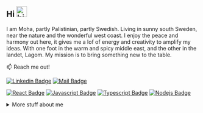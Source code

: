 ## Hi <img src="https://user-images.githubusercontent.com/1303154/88677602-1635ba80-d120-11ea-84d8-d263ba5fc3c0.gif" width="28px" height="28px" alt="hi">

I am Moha, partly Palistinian, partly Swedish.
Living in sunny south Sweden, near the nature and the wonderful west coast. I enjoy the peace and harmony out here, it gives me a lof of energy and creativity to amplify my ideas. With one foot in the warm and spicy middle east, and the other in the landet, Lagom. My mission is to bring something new to the table.

:mailbox: Reach me out!

[![Linkedin Badge](https://img.shields.io/badge/-Moha-0e76a8?style=flat&labelColor=0e76a8&logo=linkedin&logoColor=white)](https://www.linkedin.com/in/mohammad-awad-03b619201/) [![Mail Badge](https://img.shields.io/badge/-@islempenywis-e84393?style=flat&labelColor=e84393&logo=instagram&logoColor=white)](https://www.instagram.com/moha.3wad/)


[![React Badge](https://img.shields.io/badge/-React-61DBFB?style=for-the-badge&labelColor=black&logo=react&logoColor=61DBFB)](#) [![Javascript Badge](https://img.shields.io/badge/-Javascript-F0DB4F?style=for-the-badge&labelColor=black&logo=javascript&logoColor=F0DB4F)](#) [![Typescript Badge](https://img.shields.io/badge/-Typescript-007acc?style=for-the-badge&labelColor=black&logo=typescript&logoColor=007acc)](#) [![Nodejs Badge](https://img.shields.io/badge/-Nodejs-3C873A?style=for-the-badge&labelColor=black&logo=node.js&logoColor=3C873A)](#) 


<details>
<summary>
  More stuff about me
</summary>

<br >

- 📫 How to reach me: mohammad.awad0110@gmail.com.
- ⚡ Fun fact: I play games and go to the GYM very often.



#### Github Stats

![Moha's github stats](https://github-readme-stats.vercel.app/api?username=ipenywis&count_private=true&theme=tokyonight&hide=contribs,prs)

</details>



